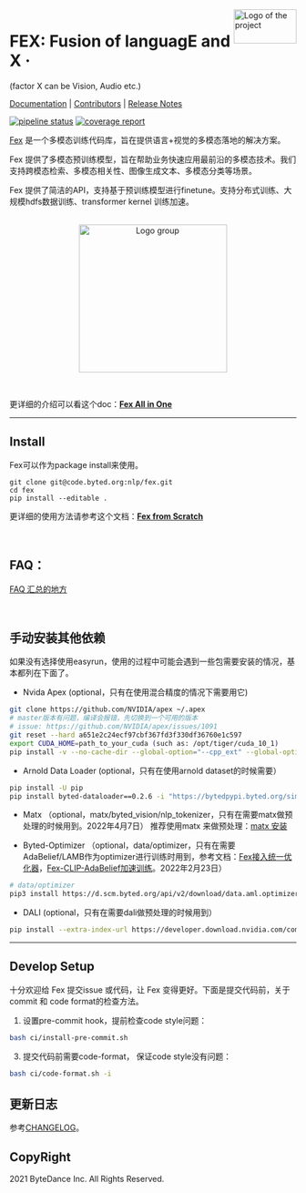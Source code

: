 <img src="ci/test_data/fex_logo.png" alt="Logo of the project" align="right" width="110" height="60">

# FEX: Fusion of languagE and X &middot; 

(factor X can be Vision, Audio etc.)

[Documentation]() |
[Contributors](https://code.byted.org/nlp/fex/graphs/master) |
[Release Notes]()

[![pipeline status](https://code.byted.org/nlp/fex/badges/master/pipeline.svg)](https://code.byted.org/nlp/fex/commits/master)
[![coverage report](https://code.byted.org/nlp/fex/badges/master/coverage.svg)](https://code.byted.org/nlp/fex/commits/master)

[Fex](https://ttna43rawldhnpdv2k.web.bytedance.net/) 是一个多模态训练代码库，旨在提供语言+视觉的多模态落地的解决方案。

Fex 提供了多模态预训练模型，旨在帮助业务快速应用最前沿的多模态技术。我们支持跨模态检索、多模态相关性、图像生成文本、多模态分类等场景。

Fex 提供了简洁的API，支持基于预训练模型进行finetune。支持分布式训练、大规模hdfs数据训练、transformer kernel 训练加速。


<p align="center">
    <br>
    <img src="ci/test_data/fex_group.png" alt="Logo group" height="260">
    <br>
<p>


<br>

更详细的介绍可以看这个doc：[**Fex All in One**](https://bytedance.feishu.cn/docs/doccnk0nOpzvERZSHPCuGJKiZCM)

<!-- ## 支持模型

| 模型        | 使用     |   训练    |   部署    |
| ---------- | :------: | :------: | :------: |
| CLIP       | ✅       |   ✅      |  ✅      |
| CLIP       | ✅       |   ✅      |  ✅      | -->


***

## Install


Fex可以作为package install来使用。

```shell
git clone git@code.byted.org:nlp/fex.git
cd fex
pip install --editable .
```

更详细的使用方法请参考这个文档：[**Fex from Scratch**](https://bytedance.feishu.cn/docx/doxcn6L5Uml7OgK2oA9ftsMzo6d)


<br>



## FAQ：
[FAQ 汇总的地方](https://bytedance.feishu.cn/docx/doxcn6L5Uml7OgK2oA9ftsMzo6d#doxcn0wQ0YMqOa8EA1APh2FLqNN)


<br>

## 手动安装其他依赖

如果没有选择使用easyrun，使用的过程中可能会遇到一些包需要安装的情况，基本都列在下面了。

- Nvida Apex (optional，只有在使用混合精度的情况下需要用它)
```sh
git clone https://github.com/NVIDIA/apex ~/.apex
# master版本有问题，编译会报错，先切换到一个可用的版本
# issue: https://github.com/NVIDIA/apex/issues/1091
git reset --hard a651e2c24ecf97cbf367fd3f330df36760e1c597
export CUDA_HOME=path_to_your_cuda (such as: /opt/tiger/cuda_10_1)
pip install -v --no-cache-dir --global-option="--cpp_ext" --global-option="--cuda_ext" ~/.apex
```
- Arnold Data Loader (optional，只有在使用arnold dataset的时候需要）
```sh
pip install -U pip
pip install byted-dataloader==0.2.6 -i "https://bytedpypi.byted.org/simple"
```

- Matx （optional，matx/byted_vision/nlp_tokenizer，只有在需要matx做预处理的时候用到。2022年4月7日）
推荐使用matx 来做预处理：[matx 安装](https://bytedance.feishu.cn/wiki/wikcnS7vYo5ZwvCImghxdLUYlag)


- Byted-Optimizer （optional，data/optimizer，只有在需要AdaBelief/LAMB作为optimizer进行训练时用到，参考文档：[Fex接入统一优化器](https://bytedance.feishu.cn/docx/doxcnYPeVGsSDAm54PvdwbwWRTe)，[Fex-CLIP-AdaBelief加速训练](https://bytedance.feishu.cn/docs/doccnCzyAcNJshJMtqMd92ns8Gf)。2022年2月23日）
```sh
# data/optimizer
pip3 install https://d.scm.byted.org/api/v2/download/data.aml.optimizer_1.0.0.2.tar.gz --no-cache-dir -i https://bytedpypi.byted.org/simple/

```

- DALI (optional，只有在需要dali做预处理的时候用到）
```sh
pip install --extra-index-url https://developer.download.nvidia.com/compute/redist nvidia-dali-cuda100
```


***


## Develop Setup

十分欢迎给 Fex 提交issue 或代码，让 Fex 变得更好。下面是提交代码前，关于commit 和 code format的检查方法。


1. 设置pre-commit hook，提前检查code style问题：
```sh
bash ci/install-pre-commit.sh
```
3. 提交代码前需要code-format， 保证code style没有问题：
```sh
bash ci/code-format.sh -i
```

## 更新日志

参考[CHANGELOG](CHANGELOG.md)。

## CopyRight
2021 ByteDance Inc. All Rights Reserved.

